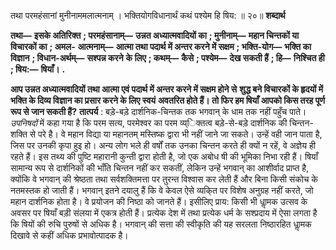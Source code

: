  

तथा परमहंसानां मुनीनाममलात्मनाम् । भक्तियोगविधानार्थं कथं पश्येम हि षिय: ॥ २०॥ **शब्दार्थ** 

**तथा—** **इसके अतिरिक्त** **; परमहंसानाम्—** **उन्नत अध्यात्मवादियों का** **; मुनीनाम्—** **महान चिन्तकों या विचारकों का** **; अमल-** **आत्मनाम्—** **आत्मा तथा पदार्थ में अन्तर करने में सक्षम** **; भक्ति-योग—** **भक्ति का विज्ञान** **; विधान-अर्थम्—** **सश्पन्न करने** **के लिए** **; कथम्—** **कैसे** **; पश्येम—** **देख सकती हैं** **; हि—** **निश्चित ही** **; षिय:—** **षियाँ।** **.** 

**आप उन्नत अध्यात्मवादियों तथा आत्मा एवं पदार्थ में अन्तर करने में सक्षम होने से** **शुद्ध बने विचारकों के हृदयों में भक्ति के दिव्य विज्ञान का प्रसार करने के लिए स्वयं** **अवतरित होते हैं। तो फिर हम षियाँ आपको किस तरह पूर्ण रूप से जान सकती हैं?** **तात्पर्य** : बड़े-बड़े दार्शनिक-चिन्तक तक भगवान् के धाम तक नहीं पहुँच पाते। *उपनिषदों* में कहा गया है कि परम सत्य, परमेश्वर का परम व्य्िक्तत्व बड़े-से-बड़े दार्शनिक की चिन्तन- शक्ति से परे है। वे महान विद्या या महानतम् मस्तिष्क द्वारा भी नहीं जाने जा सकते। उन्हें वही जान पाता है, जिस पर उनकी कृपा हुइ हो। अन्य लोग भले ही वर्षों तक उनका चिन्तन करते ही क्यों न रहें, वे अज्ञेय ही रहते हैं। इस तथ्य की पुष्टि महारानी कुन्ती द्वारा होती है, जो एक अबोध षी की भूमिका निभा रही हैं। षियाँ सामान्य रूप से दार्शनिकों की भाँति चिन्तन नहीं कर सकतीं, लेकिन उन्हें भगवान् का आशीर्वाद प्राप्त है, क्योंकि वे भगवान् की श्रेष्ठता तथा सर्वशक्तिमत्ता पर तुरन्त विश्वास कर लेती हैं और बिना किसी संकोच के नतमस्तक हो जाती हैं। भगवान् इतने दयालु हैं कि वे केवल ऐसे व्यकि्त पर विशेष अनुग्रह नहीं करते, जो महान दार्शनिक होता है। वे प्रयोजन की निष्ठा को जानते हैं। इसीलिए प्राय: किसी भी धाॢमक उत्सव के अवसर पर षियाँ बड़ी संलया में एकत्र होती हैं। प्रत्येक देश में तथा प्रत्येक धर्म के सश्प्रदाय में ऐसा लगता है कि षियों की रुचि पुरुषों से अधिक है। भगवान् की सत्ता की स्वीकृति की यह सरलता निष्ठारहित धाॢमक दिखावे से कहीं अधिक प्रभावोत्पादक है। 